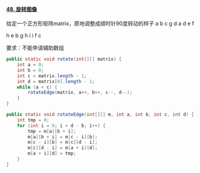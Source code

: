 #### [48. 旋转图像](https://leetcode.cn/problems/rotate-image/)

给定一个正方形矩阵matrix，原地调整成顺时针90度转动的样子
a  b  c
g  d  a
d  e  f

h  e  b
g  h  i 
i   f  c

要求：不能申请辅助数组



````java
public static void rotate(int[][] matrix) {
    int a = 0;
    int b = 0;
    int c = matrix.length - 1;
    int d = matrix[0].length - 1;
    while (a < c) {
        rotateEdge(matrix, a++, b++, c--, d--);
    }
}

public static void rotateEdge(int[][] m, int a, int b, int c, int d) {
    int tmp = 0;
    for (int i = 0; i < d - b; i++) {
        tmp = m[a][b + i];
        m[a][b + i] = m[c - i][b];
        m[c - i][b] = m[c][d - i];
        m[c][d - i] = m[a + i][d];
        m[a + i][d] = tmp;
    }
}
````

